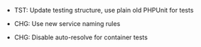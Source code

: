 - TST: Update testing structure, use plain old PHPUnit for tests

- CHG: Use new service naming rules

- CHG: Disable auto-resolve for container tests
